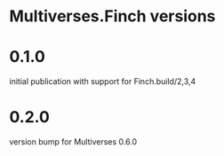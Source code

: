 # Multiverses.Finch versions

# 0.1.0

initial publication with support for Finch.build/2,3,4

# 0.2.0

version bump for Multiverses 0.6.0
